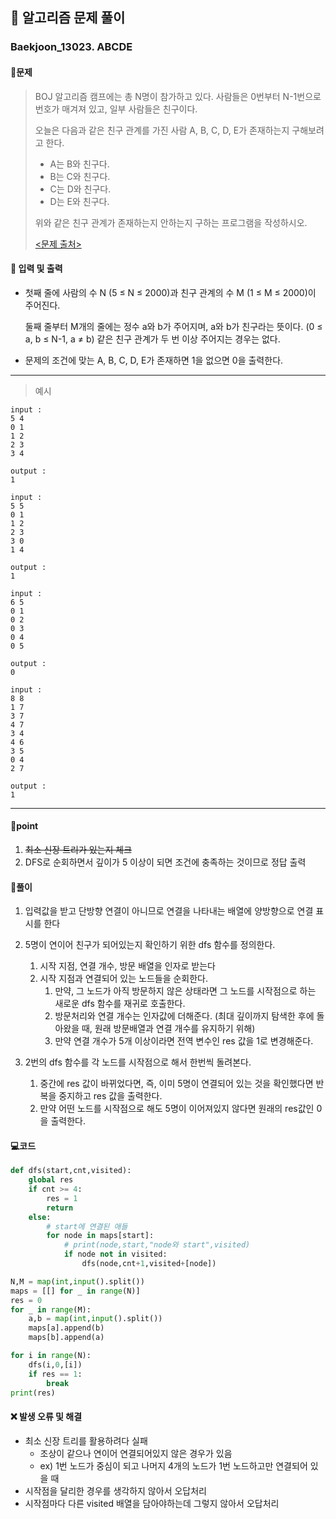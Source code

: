 ## 🐌 알고리즘 문제 풀이

### Baekjoon_13023. ABCDE

#### 📒문제

> BOJ 알고리즘 캠프에는 총 N명이 참가하고 있다. 사람들은 0번부터 N-1번으로 번호가 매겨져 있고, 일부 사람들은 친구이다.
>
> 오늘은 다음과 같은 친구 관계를 가진 사람 A, B, C, D, E가 존재하는지 구해보려고 한다.
>
> - A는 B와 친구다.
> - B는 C와 친구다.
> - C는 D와 친구다.
> - D는 E와 친구다.
>
> 위와 같은 친구 관계가 존재하는지 안하는지 구하는 프로그램을 작성하시오.
>
> [<문제 출처>](https://www.acmicpc.net/problem/13023)



#### :pushpin: 입력 및 출력

- 첫째 줄에 사람의 수 N (5 ≤ N ≤ 2000)과 친구 관계의 수 M (1 ≤ M ≤ 2000)이 주어진다.

  둘째 줄부터 M개의 줄에는 정수 a와 b가 주어지며, a와 b가 친구라는 뜻이다. (0 ≤ a, b ≤ N-1, a ≠ b) 같은 친구 관계가 두 번 이상 주어지는 경우는 없다.

- 문제의 조건에 맞는 A, B, C, D, E가 존재하면 1을 없으면 0을 출력한다.

---

> 예시

```
input :
5 4
0 1
1 2
2 3
3 4

output :
1

input :
5 5
0 1
1 2
2 3
3 0
1 4

output :
1

input :
6 5
0 1
0 2
0 3
0 4
0 5

output :
0

input :
8 8
1 7
3 7
4 7
3 4
4 6
3 5
0 4
2 7

output :
1
```



----


#### 🚀point

1. ~~최소 신장 트리가 있는지 체크~~
1. DFS로 순회하면서 깊이가 5 이상이 되면 조건에 충족하는 것이므로 정답 출력

   

#### 🔎풀이

1.  입력값을 받고 단방향 연결이 아니므로 연결을 나타내는 배열에 양방향으로 연결 표시를 한다
1.  5명이 연이어 친구가 되어있는지 확인하기 위한 dfs 함수를 정의한다.
    1.  시작 지점, 연결 개수, 방문 배열을 인자로 받는다
    1.  시작 지점과 연결되어 있는 노드들을 순회한다.
        1.  만약, 그 노드가 아직 방문하지 않은 상태라면 그 노드를 시작점으로 하는 새로운 dfs 함수를 재귀로 호출한다.
        1.  방문처리와 연결 개수는 인자값에 더해준다. (최대 깊이까지 탐색한 후에 돌아왔을 때, 원래 방문배열과 연결 개수를 유지하기 위해)
        1.  만약 연결 개수가 5개 이상이라면 전역 변수인 res 값을 1로 변경해준다.

1.  2번의 dfs 함수를 각 노드를 시작점으로 해서 한번씩 돌려본다.
    1.  중간에 res 값이 바뀌었다면, 즉, 이미 5명이 연결되어 있는 것을 확인했다면 반복을 중지하고 res 값을 출력한다.
    1.  만약 어떤 노드를 시작점으로 해도 5명이 이어져있지 않다면 원래의 res값인 0을 출력한다.


#### 💻코드

```python
def dfs(start,cnt,visited):
    global res
    if cnt >= 4:
        res = 1
        return
    else:
        # start에 연결된 애들
        for node in maps[start]:
            # print(node,start,"node와 start",visited)
            if node not in visited:
                dfs(node,cnt+1,visited+[node])

N,M = map(int,input().split())
maps = [[] for _ in range(N)]
res = 0
for _ in range(M):
    a,b = map(int,input().split())
    maps[a].append(b)
    maps[b].append(a)

for i in range(N):
    dfs(i,0,[i])
    if res == 1:
        break
print(res)
```



#### ❌ 발생 오류 및 해결

- 최소 신장 트리를 활용하려다 실패
  - 조상이 같으나 연이어 연결되어있지 않은 경우가 있음
  - ex) 1번 노드가 중심이 되고 나머지 4개의 노드가 1번 노드하고만 연결되어 있을 때
- 시작점을 달리한 경우를 생각하지 않아서 오답처리
- 시작점마다 다른 visited 배열을 담아야하는데 그렇지 않아서 오답처리

